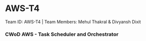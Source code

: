 # AWS-T4
Team ID: AWS-T4 | Team Members: Mehul Thakral &amp; Divyansh Dixit

### CWoD AWS - Task Scheduler and Orchestrator
